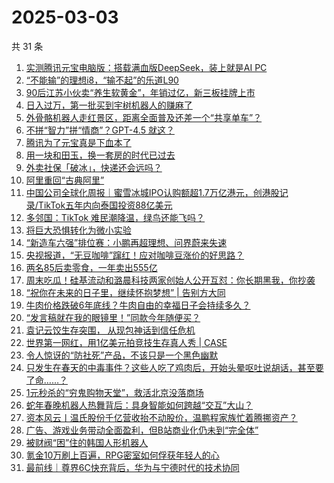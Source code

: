 # 2025-03-03

共 31 条

<!-- BEGIN 36KR -->
<!-- 最后更新时间 2025-03-03 06:19:19 +0800 -->
1. [实测腾讯元宝电脑版：搭载满血版DeepSeek，装上就是AI PC](https://36kr.com/p/3188675987562633)
1. [“不能输”的理想i8，“输不起”的乐道L90](https://36kr.com/p/3188388118831241)
1. [90后江苏小伙卖“养生软黄金”，年销过亿，新三板挂牌上市](https://36kr.com/p/3187709461143425)
1. [日入过万，第一批买到宇树机器人的赚麻了](https://36kr.com/p/3187797328174981)
1. [外骨骼机器人走红景区，距离全面普及还差一个“共享单车”？](https://36kr.com/p/3187822327074947)
1. [不拼“智力”拼“情商”？GPT-4.5 就这？](https://36kr.com/p/3187797386600579)
1. [腾讯为了元宝真是下血本了](https://36kr.com/p/3188387298434953)
1. [用一块和田玉，换一套房的时代已过去](https://36kr.com/p/3188508344737929)
1. [外卖社保「破冰」，快递还会远吗？](https://36kr.com/p/3187807386095748)
1. [阿里重回“古典阿里”](https://36kr.com/p/3187821453222021)
1. [中国公司全球化周报｜​蜜雪冰城IPO认购额超1.7万亿港元，创港股记录/TikTok五年内向泰国投资88亿美元](https://36kr.com/p/3187354970955648)
1. [多邻国：TikTok 难民潮降温，绿鸟还能飞吗？](https://36kr.com/p/3187589607121025)
1. [将巨大恐惧转化为微小实验](https://36kr.com/p/3178621941650048)
1. [“新造车六强”排位赛：小鹏再超理想、问界蔚来失速](https://36kr.com/p/3188452873642117)
1. [央视报道，“无豆咖啡”蹿红！应对咖啡豆涨价的好思路？](https://36kr.com/p/3188441059516551)
1. [两名85后卖零食，一年卖出555亿](https://36kr.com/p/3187478138904457)
1. [周末吃瓜！硅基流动和潞晨科技两家创始人公开互怼：你长期黑我，你抄袭](https://36kr.com/p/3187824659914882)
1. [“祝你在未来的日子里，继续怀抱梦想” | 告别方大同](https://36kr.com/p/3187752495571075)
1. [牛肉价格跌破6年底线？牛肉自由的幸福日子会持续多久？](https://36kr.com/p/3187834564579465)
1. [“发言稿就在我的眼镜里！”同款今年随便买？](https://36kr.com/p/3188440893185927)
1. [袁记云饺生存突围， 从现包神话到信任危机](https://36kr.com/p/3187654400991365)
1. [世界第一网红，用1亿美元拍竞技生存真人秀 | CASE](https://36kr.com/p/3187816322064260)
1. [令人惊讶的“防社死”产品，不该只是一个黑色幽默](https://36kr.com/p/3187517201915781)
1. [只发生在春天的中毒事件？这些人吃了鸡肉后，开始头晕呕吐说胡话，甚至要了命……？](https://36kr.com/p/3188268428468358)
1. [1元秒杀的“穷鬼购物天堂”，救活北京没落商场](https://36kr.com/p/3187299713605766)
1. [蛇年春晚机器人热舞背后：具身智能如何跨越“交互”大山？](https://36kr.com/p/3183165163429507)
1. [资本风云丨温氏股份千亿营收抬不动股价，温鹏程家族忙着腾挪资产？](https://36kr.com/p/3187759914508424)
1. [广告、游戏业务带动全面盈利，但B站商业化仍未到“完全体”](https://36kr.com/p/3187753469157505)
1. [被财阀“困”住的韩国人形机器人](https://36kr.com/p/3187438148456585)
1. [氪金10万刷上百遍，RPG密室如何俘获年轻人的心](https://36kr.com/p/3187552061448072)
1. [最前线｜尊界6C快充背后，华为与宁德时代的技术协同](https://36kr.com/p/3189156134231942)
<!-- END 36KR -->